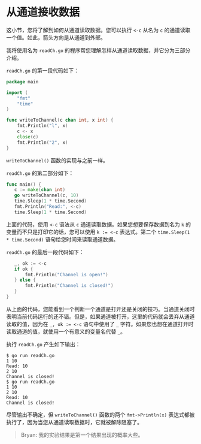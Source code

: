 # **从通道接收数据**

这小节，您将了解到如何从通道读取数据。您可以执行 `<-c` 从名为 `c` 的通道读取一个值。如此，箭头方向是从通道到外部。

我将使用名为 `readCh.go` 的程序帮您理解怎样从通道读取数据，并它分为三部分介绍。

 `readCh.go` 的第一段代码如下：

 ```go
 package main

 import (
     "fmt"
     "time"
 )

 func writeToChannel(c chan int, x int) {
     fmt.Println("l", x)
     c <- x
     close(c)
     fmt.Println("2", x)
 }
 ```

 `writeToChannel()` 函数的实现与之前一样。

 `readCh.go` 的第二部分如下：

 ```go
func main() {
    c := make(chan int)
    go writeToChannel(c, 10)
    time.Sleep(1 * time.Second)
    fmt.Println("Read:", <-c)
    time.Sleep(1 * time.Second)
 ```

 上面的代码，使用 `<-c` 语法从 `c` 通道读取数据。如果您想要保存数据到名为 `k` 的变量而不只是打印它的话，您可以使用 `k := <-c` 表达式。第二个 `time.Sleep(1 * time.Second)` 语句给您时间来读取通道数据。

 `readCh.go` 的最后一段代码如下：

 ```go
    _, ok := <-c
    if ok {
        fmt.Println("Channel is open!")
    } else {
        fmt.Println("Channel is closed!")
    }
}
 ```

 从上面的代码，您能看到一个判断一个通道是打开还是关闭的技巧。当通道关闭时表明当前代码运行的还不错。但是，如果通道被打开，这里的代码就会丢弃从通道读取的值，因为在 `_, ok := <-c` 语句中使用了 `_` 字符。如果您也想在通道打开时读取通道的值，就使用一个有意义的变量名代替 `_`。

 执行 `readCh.go` 产生如下输出：

 ```shell
$ go run readCh.go
1 10
Read: 10
2 10
Channel is closed!
$ go run readCh.go
1 10
2 10
Read: 10
Channel is closed!
 ```

尽管输出不确定，但 `writeToChannel()` 函数的两个 `fmt->Println(x)` 表达式都被执行了，因为当您从通道读取数据时，它就被解除阻塞了。 

>Bryan: 我的实验结果是第一个结果出现的概率大些。